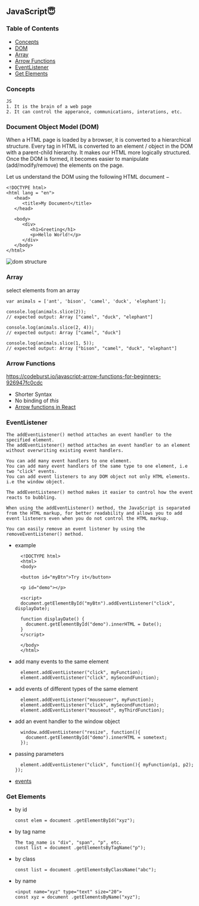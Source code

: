## JavaScript:innocent:

### Table of Contents
- [Concepts](#concepts)
- [DOM](#document-object-model-dom)
- [Array](#array)
- [Arrow Functions](#arrow-functions)
- [EventListener](#eventlistener)
- [Get Elements](#get-elements)

### Concepts

    JS 
    1. It is the brain of a web page
    2. It can control the apperance, communications, interations, etc.

### Document Object Model (DOM)
When a HTML page is loaded by a browser, it is converted to a hierarchical structure. Every tag in HTML is converted to an element / object in the DOM with a parent-child hierarchy. It makes our HTML more logically structured. Once the DOM is formed, it becomes easier to manipulate (add/modify/remove) the elements on the page.

Let us understand the DOM using the following HTML document −

    <!DOCTYPE html>
    <html lang = "en">
       <head>
          <title>My Document</title>
       </head>

       <body>
          <div>
             <h1>Greeting</h1>
             <p>Hello World!</p>
          </div>
       </body>
    </html>
    
![dom structure](https://www.tutorialspoint.com/d3js/images/document_object_model.jpg)   


### Array
select elements from an array

    var animals = ['ant', 'bison', 'camel', 'duck', 'elephant'];

    console.log(animals.slice(2));
    // expected output: Array ["camel", "duck", "elephant"]

    console.log(animals.slice(2, 4));
    // expected output: Array ["camel", "duck"]

    console.log(animals.slice(1, 5));
    // expected output: Array ["bison", "camel", "duck", "elephant"]


### Arrow Functions
https://codeburst.io/javascript-arrow-functions-for-beginners-926947fc0cdc
- Shorter Syntax
- No binding of *this*
- [Arrow functions in React](https://medium.com/@oleg008/arrow-functions-in-react-f782d11460b4)

### EventListener
    The addEventListener() method attaches an event handler to the specified element.
    The addEventListener() method attaches an event handler to an element without overwriting existing event handlers.

    You can add many event handlers to one element.
    You can add many event handlers of the same type to one element, i.e two "click" events.
    You can add event listeners to any DOM object not only HTML elements. i.e the window object.

    The addEventListener() method makes it easier to control how the event reacts to bubbling.

    When using the addEventListener() method, the JavaScript is separated from the HTML markup, for better readability and allows you to add event listeners even when you do not control the HTML markup.

    You can easily remove an event listener by using the removeEventListener() method.
    
- example

        <!DOCTYPE html>
        <html>
        <body>

        <button id="myBtn">Try it</button>

        <p id="demo"></p>

        <script>
        document.getElementById("myBtn").addEventListener("click", displayDate);

        function displayDate() {
          document.getElementById("demo").innerHTML = Date();
        }
        </script>

        </body>
        </html> 
- add many events to the same element

        element.addEventListener("click", myFunction);
        element.addEventListener("click", mySecondFunction);
- add events of different types of the same element

        element.addEventListener("mouseover", myFunction);
        element.addEventListener("click", mySecondFunction);
        element.addEventListener("mouseout", myThirdFunction);
- add an event handler to the window object

        window.addEventListener("resize", function(){
          document.getElementById("demo").innerHTML = sometext;
        });
- passing parameters

        element.addEventListener("click", function(){ myFunction(p1, p2); });
- [events](https://developer.mozilla.org/en-US/docs/Web/Events)

### Get Elements
- by id

      const elem = document .getElementById("xyz");
- by tag name
        
      The tag_name is "div", "span", "p", etc.  
      const list = document .getElementsByTagName("p");
- by class

      const list = document .getElementsByClassName("abc");
- by name

      <input name="xyz" type="text" size="20">
      const xyz = document .getElementsByName("xyz");
